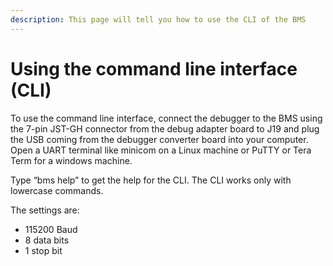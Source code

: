 ```yaml
---
description: This page will tell you how to use the CLI of the BMS
---
```


# Using the command line interface (CLI)

To use the command line interface, connect the debugger to the BMS using the 7-pin JST-GH connector from the debug adapter board to J19 and plug the USB coming from the debugger converter board into your computer.  Open a UART terminal like minicom on a Linux machine or PuTTY or Tera Term for a windows machine.

Type “bms help” to get the help for the CLI. The CLI works only with lowercase commands.

The settings are:

* 115200 Baud
* 8 data bits
* 1 stop bit

